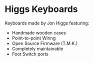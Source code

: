 # Higgs Keyboards

Keyboards made by Jon Higgs featuring:

- Handmade wooden cases
- Point-to-point Wiring
- Open Source Firmware (T.M.K.)
- Completely maintainable
- Foot Switch ports
